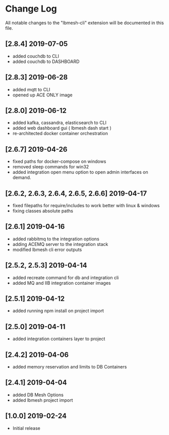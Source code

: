 # Change Log
All notable changes to the "lbmesh-cli" extension will be documented in this file.

## [2.8.4] 2019-07-05
- added couchdb to CLI
- added couchdb to DASHBOARD

## [2.8.3] 2019-06-28
- added mqtt to CLI
- opened up ACE ONLY image

## [2.8.0] 2019-06-12
- added kafka, cassandra, elasticsearch to CLI
- added web dashboard gui ( lbmesh dash start )
- re-architected docker container orchestration

## [2.6.7] 2019-04-26
- fixed paths for docker-compose on windows
- removed sleep commands for win32
- added integration open menu option to open admin interfaces on demand. 

## [2.6.2, 2.6.3, 2.6.4, 2.6.5, 2.6.6] 2019-04-17
- fixed filepaths for require/includes to work better with linux & windows
- fixing classes absolute paths

## [2.6.1] 2019-04-16
- added rabbitmq to the integration options
- adding ACEMQ server to the integration stack
- modified lbmesh cli error outputs

## [2.5.2, 2.5.3] 2019-04-14
- added recreate command for db and integration cli 
- added MQ and IIB integration container images
 
## [2.5.1] 2019-04-12
- added running npm install on project import

## [2.5.0] 2019-04-11
- added integration containers layer to project

## [2.4.2] 2019-04-06
- added memory reservation and limits to DB Containers

## [2.4.1] 2019-04-04
- added DB Mesh Options
- added lbmesh project import

## [1.0.0] 2019-02-24
- Initial release